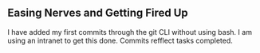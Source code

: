## Easing Nerves and Getting Fired Up

I have added my first commits through the git CLI without using bash. I am using an intranet to get this done. Commits refflect tasks completed.
